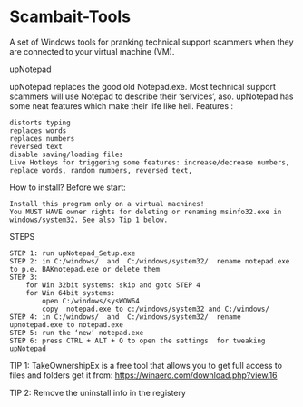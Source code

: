 # Scambait-Tools
A set of Windows tools for pranking technical support scammers when they are connected to your virtual machine (VM).
 
 
upNotepad

upNotepad replaces the good old Notepad.exe.
Most technical support scammers will use Notepad to describe their ‘services’, aso.
upNotepad has some neat features which make their life like hell.
Features :

    distorts typing
    replaces words
    replaces numbers
    reversed text
    disable saving/loading files
    Live Hotkeys for triggering some features: increase/decrease numbers, replace words, random numbers, reversed text,

How to install?
Before we start:

    Install this program only on a virtual machines!
    You MUST HAVE owner rights for deleting or renaming msinfo32.exe in windows/system32. See also Tip 1 below.

 
STEPS

    STEP 1: run upNotepad_Setup.exe
    STEP 2: in C:/windows/  and  C:/windows/system32/  rename notepad.exe to p.e. BAKnotepad.exe or delete them
    STEP 3:
        for Win 32bit systems: skip and goto STEP 4
        for Win 64bit systems:
            open C:/windows/sysWOW64
            copy  notepad.exe to c:/windows/system32 and C:/windows/
    STEP 4: in C:/windows/  and  C:/windows/system32/  rename upnotepad.exe to notepad.exe
    STEP 5: run the ‘new’ notepad.exe
    STEP 6: press CTRL + ALT + Q to open the settings  for tweaking upNotepad
    
TIP 1: TakeOwnershipEx is a free tool that allows you to get full access to files and folders
       get it from: https://winaero.com/download.php?view.16

TIP 2: Remove the uninstall info in the registery
